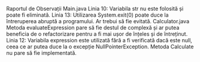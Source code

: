 Raportul de Observații
Main.java
Linia 10: Variabila str nu este folosită și poate fi eliminată.
Linia 13: Utilizarea System.exit(0) poate duce la întreruperea abruptă a programului. Ar trebui să fie evitată.
Calculator.java
Metoda evaluateExpression pare să fie destul de complexă și ar putea beneficia de o refactorizare pentru a fi mai ușor de înțeles și de întreținut.
Linia 12: Variabila expression este utilizată fără a fi verificată dacă este null, ceea ce ar putea duce la o excepție NullPointerException.
Metoda Calculate nu pare să fie implementată.
